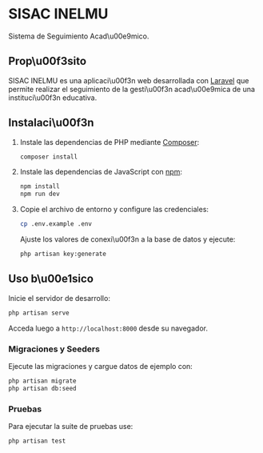 # SISAC INELMU

Sistema de Seguimiento Acad\u00e9mico.

## Prop\u00f3sito

SISAC INELMU es una aplicaci\u00f3n web desarrollada con [Laravel](https://laravel.com) que permite realizar el seguimiento de la gesti\u00f3n acad\u00e9mica de una instituci\u00f3n educativa.

## Instalaci\u00f3n

1. Instale las dependencias de PHP mediante [Composer](https://getcomposer.org/):
   ```bash
   composer install
   ```
2. Instale las dependencias de JavaScript con [npm](https://www.npmjs.com/):
   ```bash
   npm install
   npm run dev
   ```
3. Copie el archivo de entorno y configure las credenciales:
   ```bash
   cp .env.example .env
   ```
   Ajuste los valores de conexi\u00f3n a la base de datos y ejecute:
   ```bash
   php artisan key:generate
   ```

## Uso b\u00e1sico

Inicie el servidor de desarrollo:
```bash
php artisan serve
```
Acceda luego a `http://localhost:8000` desde su navegador.

### Migraciones y Seeders

Ejecute las migraciones y cargue datos de ejemplo con:
```bash
php artisan migrate
php artisan db:seed
```

### Pruebas

Para ejecutar la suite de pruebas use:
```bash
php artisan test
```
